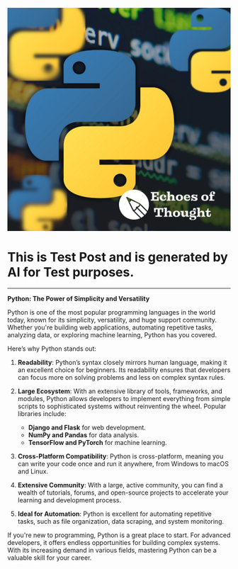 ![Python Image](/Posts/Post1/cover.jpg)

# This is Test Post and is generated by AI for Test purposes. 
---

**Python: The Power of Simplicity and Versatility**

Python is one of the most popular programming languages in the world today, known for its simplicity, versatility, and huge support community. Whether you're building web applications, automating repetitive tasks, analyzing data, or exploring machine learning, Python has you covered.

Here’s why Python stands out:

1. **Readability**: Python’s syntax closely mirrors human language, making it an excellent choice for beginners. Its readability ensures that developers can focus more on solving problems and less on complex syntax rules.

2. **Large Ecosystem**: With an extensive library of tools, frameworks, and modules, Python allows developers to implement everything from simple scripts to sophisticated systems without reinventing the wheel. Popular libraries include:
   - **Django and Flask** for web development.
   - **NumPy and Pandas** for data analysis.
   - **TensorFlow and PyTorch** for machine learning.

3. **Cross-Platform Compatibility**: Python is cross-platform, meaning you can write your code once and run it anywhere, from Windows to macOS and Linux.

4. **Extensive Community**: With a large, active community, you can find a wealth of tutorials, forums, and open-source projects to accelerate your learning and development process.

5. **Ideal for Automation**: Python is excellent for automating repetitive tasks, such as file organization, data scraping, and system monitoring.

If you're new to programming, Python is a great place to start. For advanced developers, it offers endless opportunities for building complex systems. With its increasing demand in various fields, mastering Python can be a valuable skill for your career. 